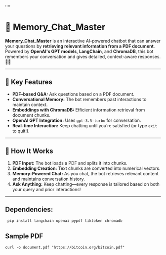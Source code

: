 ''''
# 🧠 Memory_Chat_Master

**Memory_Chat_Master** is an interactive AI-powered chatbot that can answer your questions by **retrieving relevant information from a PDF document**. Powered by **OpenAI's GPT models**, **LangChain**, and **ChromaDB**, this bot remembers your conversation and gives detailed, context-aware responses. 📄💬

---

## 🎯 Key Features
- **PDF-based Q&A:** Ask questions based on a PDF document.
- **Conversational Memory:** The bot remembers past interactions to maintain context.
- **Embeddings with ChromaDB:** Efficient information retrieval from document chunks.
- **OpenAI GPT Integration:** Uses `gpt-3.5-turbo` for conversation.
- **Real-time Interaction:** Keep chatting until you’re satisfied (or type `exit` to quit!).

---

## 🚀 How It Works
1. **PDF Input:** The bot loads a PDF and splits it into chunks.
2. **Embedding Creation:** Text chunks are converted into numerical vectors.
3. **Memory-Powered Chat:** As you chat, the bot retrieves relevant content and maintains conversation history.
4. **Ask Anything:** Keep chatting—every response is tailored based on both your query and prior interactions!

---

## Dependencies:

```text
 pip install langchain openai pypdf tiktoken chromadb
 ```

## Sample PDF

```text
curl -o document.pdf "https://bitcoin.org/bitcoin.pdf"

 ```

